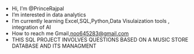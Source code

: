 -  Hi, I’m @PrinceRajpal
-  I’m interested in data analytics
-  I’m currently learning Excel,SQL,Python,Data Visulaization tools , integration of AI 
-  How to reach me Gmail,noo645283@gmail.com
-  THIS SQL PROJECT INVOLVES QUESTIONS BASED ON A MUSIC STORE DATABASE AND ITS MANAGMENT
